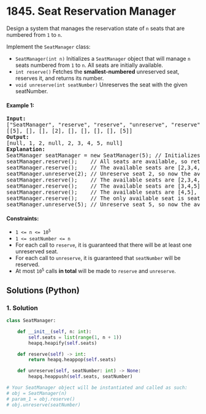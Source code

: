 # 1845. Seat Reservation Manager
Design a system that manages the reservation state of `n` seats that are numbered from `1` to `n`.

Implement the `SeatManager` class:
* `SeatManager(int n)` Initializes a `SeatManager` object that will manage `n` seats numbered from `1` to `n`. All seats are initially available.
* `int reserve()` Fetches the **smallest-numbered** unreserved seat, reserves it, and returns its number.
* `void unreserve(int seatNumber)` Unreserves the seat with the given seatNumber.

#### Example 1:
<pre>
<strong>Input:</strong>
["SeatManager", "reserve", "reserve", "unreserve", "reserve", "reserve", "reserve", "reserve", "unreserve"]
[[5], [], [], [2], [], [], [], [], [5]]
<strong>Output:</strong>
[null, 1, 2, null, 2, 3, 4, 5, null]
<strong>Explanation:</strong>
SeatManager seatManager = new SeatManager(5); // Initializes a SeatManager with 5 seats.
seatManager.reserve();    // All seats are available, so return the lowest numbered seat, which is 1.
seatManager.reserve();    // The available seats are [2,3,4,5], so return the lowest of them, which is 2.
seatManager.unreserve(2); // Unreserve seat 2, so now the available seats are [2,3,4,5].
seatManager.reserve();    // The available seats are [2,3,4,5], so return the lowest of them, which is 2.
seatManager.reserve();    // The available seats are [3,4,5], so return the lowest of them, which is 3.
seatManager.reserve();    // The available seats are [4,5], so return the lowest of them, which is 4.
seatManager.reserve();    // The only available seat is seat 5, so return 5.
seatManager.unreserve(5); // Unreserve seat 5, so now the available seats are [5].
</pre>

#### Constraints:
* <code>1 <= n <= 10<sup>5</sup></code>
* `1 <= seatNumber <= n`
* For each call to `reserve`, it is guaranteed that there will be at least one unreserved seat.
* For each call to `unreserve`, it is guaranteed that `seatNumber` will be reserved.
* At most <code>10<sup>5</sup></code> calls **in total** will be made to `reserve` and `unreserve`.

## Solutions (Python)

### 1. Solution
```Python
class SeatManager:

    def __init__(self, n: int):
        self.seats = list(range(1, n + 1))
        heapq.heapify(self.seats)

    def reserve(self) -> int:
        return heapq.heappop(self.seats)

    def unreserve(self, seatNumber: int) -> None:
        heapq.heappush(self.seats, seatNumber)

# Your SeatManager object will be instantiated and called as such:
# obj = SeatManager(n)
# param_1 = obj.reserve()
# obj.unreserve(seatNumber)
```
